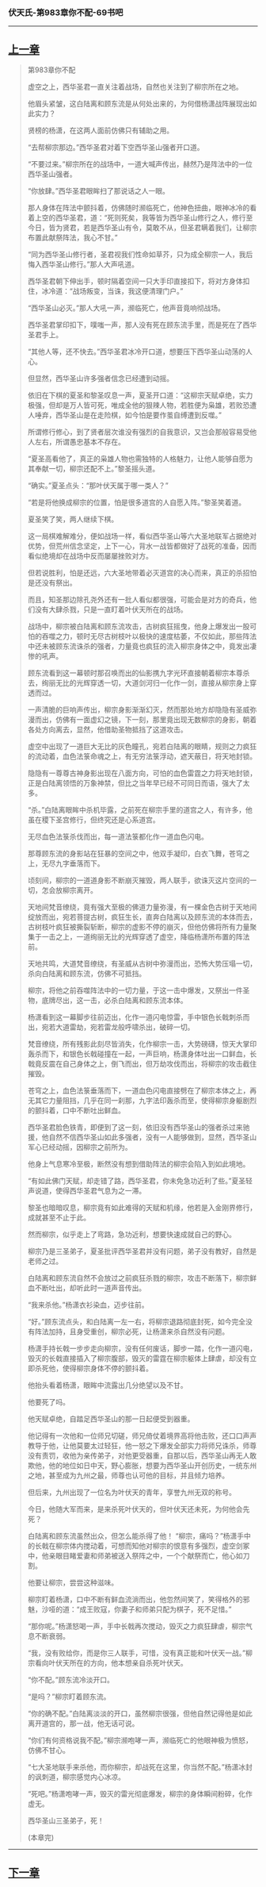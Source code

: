 ### 伏天氏-第983章你不配-69书吧

--------
[上一章](./55ddc9167c3c86b6bef52537607037ae.md)
--------


>
>
>
>第983章你不配
>
>虚空之上，西华圣君一直关注着战场，自然也关注到了柳宗所在之地。
>
>他眉头紧皱，这白陆离和顾东流是从何处出来的，为何借杨潇战阵展现出如此实力？
>
>贤榜的杨潇，在这两人面前仿佛只有辅助之用。
>
>“去帮柳宗那边。”西华圣君对着下空西华圣山强者开口道。
>
>“不要过来。”柳宗所在的战场中，一道大喊声传出，赫然乃是阵法中的一位西华圣山强者。
>
>“你放肆。”西华圣君眼眸扫了那说话之人一眼。
>
>那人身体在阵法中颤抖着，仿佛随时濒临死亡，他神色扭曲，眼神冰冷的看着上空的西华圣君，道：“死则死矣，我等皆为西华圣山修行之人，修行至今日，皆为贤君，若是西华圣山有令，莫敢不从，但圣君瞒着我们，让柳宗布置此献祭阵法，我心不甘。”
>
>“同为西华圣山修行者，圣君视我们性命如草芥，只为成全柳宗一人，我后悔入西华圣山修行。”那人大声吼道。
>
>西华圣君朝下伸出手，顿时隔着空间一只大手印直接扣下，将对方身体扣住，冰冷道：“战场叛变，当诛，我这便清理门户。”
>
>“西华圣山必灭。”那人大吼一声，濒临死亡，他声音竟响彻战场。
>
>西华圣君掌印扣下，噗嗤一声，那人没有死在顾东流手里，而是死在了西华圣君手上。
>
>“其他人等，还不快去。”西华圣君冰冷开口道，想要压下西华圣山动荡的人心。
>
>但显然，西华圣山许多强者信念已经遭到动摇。
>
>依旧在下棋的夏圣和黎圣叹息一声，夏圣开口道：“这柳宗天赋卓绝，实力极强，但却是万人皆可死，唯成全他的狠辣人物，若胜便为枭雄，若败恐遭人唾弃，西华圣山是在走险棋，如今怕是要作茧自缚遭到反噬。”
>
>所谓修行修心，到了贤者层次谁没有强烈的自我意识，又岂会那般容易受他人左右，所谓愚忠基本不存在。
>
>“夏圣高看他了，真正的枭雄人物也需独特的人格魅力，让他人能够自愿为其奉献一切，柳宗还配不上。”黎圣摇头道。
>
>“确实。”夏圣点头：“那叶伏天属于哪一类人？”
>
>“若是将他换成柳宗的位置，怕是很多道宫的人自愿入阵。”黎圣笑着道。
>
>夏圣笑了笑，两人继续下棋。
>
>这一局棋难解难分，便如战场一样，看似西华圣山等六大圣地联军占据绝对优势，但荒州信念坚定，上下一心，背水一战皆都做好了战死的准备，因而看似绝境却在战场中反而屡屡挫败对方。
>
>但若说胜利，怕是还远，六大圣地带着必灭道宫的决心而来，真正的杀招怕是还没有祭出。
>
>而且，知圣那边除孔尧外还有一批人看似都很强，可能会是对方的奇兵，他们没有大肆杀戮，只是一直盯着叶伏天所在的战场。
>
>战场中，柳宗被白陆离和顾东流攻击，古树疯狂摇曳，他身上爆发出一股可怕的吞噬之力，顿时无尽古树枝叶以极快的速度枯萎，不仅如此，那些阵法中还未被顾东流诛杀的强者，力量竟也疯狂的流入柳宗身体之中，竟发出凄惨的吼声。
>
>顾东流看到这一幕顿时那召唤而出的仙影携九字光环直接朝着柳宗本尊杀去，绚丽无比的光辉穿透一切，大道剑河归一化作一剑，直接从柳宗身上穿透而过。
>
>一声清脆的巨响声传出，柳宗身影渐渐幻灭，然而那处地方却隐隐有圣威弥漫而出，仿佛有一面虚幻之镜，下一刻，那里竟出现无数柳宗的身影，朝着各处方向离去，显然，他借助圣物抵挡了这道攻击。
>
>虚空中出现了一道巨大无比的灰色瞳孔，宛若白陆离的眼睛，规则之力疯狂的流动着，血色法箓命魂之上，有无穷法箓浮动，遮天蔽日，将天地封锁。
>
>隐隐有一尊尊古神身影出现在八面方向，可怕的血色雷霆之力将天地封锁，正是白陆离领悟的万象神禁，但比之当年早已经不可同日而语，强大了太多。
>
>“杀。”白陆离眼眸中杀机毕露，之前死在柳宗手里的道宫之人，有许多，他虽在稷下圣宫修行，但终究还是心系道宫。
>
>无尽血色法箓杀伐而出，每一道法箓都化作一道血色闪电。
>
>那尊顾东流的身影站在狂暴的空间之中，他双手凝印，白衣飞舞，苍穹之上，无尽九字垂落而下。
>
>顷刻间，柳宗的一道道身影不断崩灭摧毁，两人联手，欲诛灭这片空间的一切，怎会放柳宗离开。
>
>天地间梵音缭绕，竟有强大至极的佛道力量弥漫，有一棵金色古树于天地间绽放而出，宛若菩提古树，疯狂生长，直奔白陆离以及顾东流的本体而去，古树枝叶疯狂被撕裂斩断，柳宗的虚影不停的崩灭，但他仿佛将所有力量聚集于一击之上，一道绚丽无比的光辉穿透了虚空，降临杨潇所布置的阵法前。
>
>天地共鸣，大道梵音缭绕，有圣威从古树中弥漫而出，恐怖大势压塌一切，杀向白陆离和顾东流，仿佛不可抵挡。
>
>柳宗，将他之前吞噬阵法中的一切力量，于这一击中爆发，又祭出一件圣物，底牌尽出，这一击，必杀白陆离和顾东流本体。
>
>杨潇看到这一幕脚步往前迈出，化作一道闪电惊雷，手中银色长戟刺杀而出，宛若大道雷劫，宛若雷龙般呼啸杀出，破碎一切。
>
>梵音缭绕，所有残影此刻尽皆消失，化作柳宗一击，大势磅礴，惊天大掌印轰杀而下，和银色长戟碰撞在一起，一声巨响，杨潇身体吐出一口鲜血，长戟竟反震在自己身体之上，倒飞而出，但万劫攻伐而出，将柳宗的攻击截住摧毁。
>
>苍穹之上，血色法箓垂落而下，一道血色闪电直接劈在了柳宗本体之上，再无其它力量阻挡，几乎在同一刹那，九字法印轰杀而至，使得柳宗身躯剧烈的颤抖着，口中不断吐出鲜血。
>
>西华圣君脸色铁青，即便到了这一刻，依旧没有西华圣山的强者杀过来驰援，他自然不信西华圣山如此多强者，没有一人能够做到，显然，西华圣山军心已经动摇，因柳宗之前所为。
>
>他身上气息寒冷至极，断然没有想到借助阵法的柳宗会陷入到如此境地。
>
>“有如此佛门天赋，却走错了路，西华圣君，你未免急功近利了些。”夏圣轻声说道，使得西华圣君气息为之一滞。
>
>黎圣也暗暗叹息，柳宗竟有如此难得的天赋和机缘，他若是入金刚界修行，成就甚至不止于此。
>
>然而柳宗，似乎走上了弯路，急功近利，想要快速成就自己的野心。
>
>柳宗乃是三圣弟子，夏圣批评西华圣君并没有问题，弟子没有教好，自然是老师之过。
>
>白陆离和顾东流自然不会放过之前疯狂杀戮的柳宗，攻击不断落下，柳宗鲜血不断吐出，却听此时一道声音传出。
>
>“我来杀他。”杨潇衣衫染血，迈步往前。
>
>“好。”顾东流点头，和白陆离一左一右，将柳宗退路彻底封死，如今完全没有阵法加持，且身受重创，柳宗必死，让杨潇来杀自然没有问题。
>
>杨潇手持长戟一步步走向柳宗，没有任何废话，脚步一踏，化作一道闪电，毁灭的长戟直接插入了柳宗腹部，毁灭的雷霆在柳宗躯体上肆虐，却没有立即杀死他，使得柳宗身体不停的颤抖着。
>
>他抬头看着杨潇，眼眸中流露出几分绝望以及不甘。
>
>他要死了吗。
>
>他天赋卓绝，自踏足西华圣山的那一日起便受到器重。
>
>他记得有一次他和一位师兄切磋，师兄倚仗着境界高将他击败，还口口声声教导于他，让他莫要太过轻狂，他一怒之下爆发全部实力将师兄诛杀，师尊没有责罚，收他为亲传弟子，对他更受器重，自那以后，西华圣山再无人敢欺他，他的地位如日中天，野心膨胀，想要为西华圣山开创历史，一统东州之地，甚至成为九州之最，师尊也认可他的目标，并且倾力培养。
>
>但后来，九州出现了一位名为叶伏天的青年，享誉九州无双的称号。
>
>今日，他随大军而来，是来杀死叶伏天的，但叶伏天还未死，为何他会先死？
>
>白陆离和顾东流虽然出众，但怎么能杀得了他！
>“柳宗，痛吗？”杨潇手中的长戟在柳宗体内搅动着，可想而知他对柳宗的恨意有多强烈，虚空剑冢中，他亲眼目睹爱妻和师弟被送入祭阵之中，一个个献祭而亡，他心如刀割。
>
>他要让柳宗，尝尝这种滋味。
>
>柳宗盯着杨潇，口中不断有鲜血流淌而出，他忽然间笑了，笑得格外的邪魅，沙哑的道：“成王败寇，你妻子和师弟只配为棋子，死不足惜。”
>
>“那你呢。”杨潇怒喝一声，手中长戟再次搅动，毁灭之力疯狂肆虐，柳宗气息不断衰弱。
>
>“我，没有败给你，而是你三人联手，可惜，没有真正能和叶伏天一战。”柳宗看向叶伏天所在的方向，他本想亲自杀死叶伏天。
>
>“你不配。”顾东流冷淡开口。
>
>“是吗？”柳宗盯着顾东流。
>
>“你的确不配。”白陆离淡淡的开口，虽然柳宗很强，但他自然记得他是如此离开道宫的，那一战，他无话可说。
>
>“你们有何资格说我不配。”柳宗濒咆哮一声，濒临死亡的他眼神极为愤怒，仿佛不甘心。
>
>“七大圣地联手来杀他，而你柳宗，却战死在这里，你当然不配。”杨潇冰封的讽刺道，柳宗感觉内心冰凉。
>
>“死吧。”杨潇咆哮一声，毁灭的雷光彻底爆发，柳宗的身体瞬间粉碎，化作虚无。
>
>西华圣山三圣弟子，死！
>
>(本章完)
>
>

--------
[下一章](./20ba68e758446ecfa9edc1a4a1db6384.md)
--------
